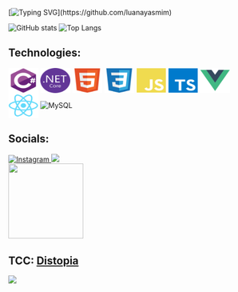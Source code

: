 
[![Typing SVG](https://readme-typing-svg.herokuapp.com?font=Fira+Code&size=35&pause=1000&color=dd6388&center=false&vCenter=false&width=1000&lines=Hello+World!;)](https://github.com/luanayasmim)

![GitHub stats](https://github-readme-stats.vercel.app/api?username=luanayasmim&show_icons=true&hide=contribs,issues&theme=dracula&rank_icon=github)
![Top Langs](https://github-readme-stats.vercel.app/api/top-langs/?username=luanayasmim&hide=html,css&theme=dracula&layout=compact&hide_progress=true)
<!--Icons-->
<div>
  <h2>Technologies:</h2>
  <img align="center" alt="Csharp" height="50" width="60" src="https://raw.githubusercontent.com/devicons/devicon/master/icons/csharp/csharp-original.svg" style="max-width:100%;"/>
  <img align="center" alt="dotnet core" height="50" width="60" src="https://github.com/devicons/devicon/blob/master/icons/dotnetcore/dotnetcore-original.svg" style="max-width:100%;"/>
  <img align="center" alt="HTML" height="50" width="60" src="https://raw.githubusercontent.com/devicons/devicon/master/icons/html5/html5-original.svg" style="max-width:100%;"/>
  <img align="center" alt="CSS" height="50" width="60" src="https://raw.githubusercontent.com/devicons/devicon/master/icons/css3/css3-original.svg" style="max-width:100%;"/>
  <img align="center" alt="Js" height="50" width="60" src="https://raw.githubusercontent.com/devicons/devicon/master/icons/javascript/javascript-plain.svg" style="max-width:100%;"/>
  <img align="center" alt="Ts" height="50" width="60" src="https://github.com/devicons/devicon/blob/master/icons/typescript/typescript-original.svg" style="max-width:100%;"/>
  <img align="center" alt="Vue" height="50" width="60" src="https://github.com/devicons/devicon/blob/master/icons/vuejs/vuejs-original.svg" style="max-width:100%;"/>
  <img align="center" alt="React" height="50" width="60" src="https://github.com/devicons/devicon/blob/master/icons/react/react-original.svg" style="max-width:100%;"/>
  <img align="center" alt="MySQL" height="50" width="60" src="https://cdn.jsdelivr.net/gh/devicons/devicon@latest/icons/mysql/mysql-original.svg" style="max-width:100%;" />
</div>

<div>
  <h2>Socials:</h2>
  <a href="https://www.instagram.com/lua_.yasmim/">
    <img alt="Instagram" src="https://img.shields.io/badge/Instagram-E4405F?style=for-the-badge&logo=instagram&logoColor=white"/>
  </a>
  <a href="https://www.linkedin.com/in/luanayasmim">
    <img src="https://img.shields.io/badge/LinkedIn-0077B5?style=for-the-badge&logo=linkedin&logoColor=white"/>
  </a>
</div>
<img height="150" width="150" src="https://gizmodo.uol.com.br/wp-content/blogs.dir/8/files/2021/02/nyan-cat-1.gif"/>

<h2>TCC: <a href="https://github.com/distopia-jogo/distopia">Distopia</a></h2>
<img src="https://user-images.githubusercontent.com/82424514/169671467-d52e6a92-3d8a-4d25-8788-15402301aa73.gif" />


<!--https://github.com/LeonardoAlves24/Tcc-Distopia/assets/82318710/07a5eea4-4e80-4916-834a-c3bb07a3c629-->

